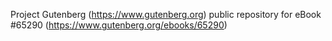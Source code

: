 Project Gutenberg (https://www.gutenberg.org) public repository for
eBook #65290 (https://www.gutenberg.org/ebooks/65290)
